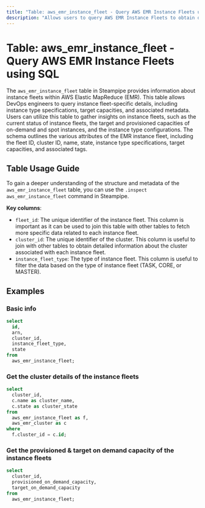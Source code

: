 ```yaml
---
title: "Table: aws_emr_instance_fleet - Query AWS EMR Instance Fleets using SQL"
description: "Allows users to query AWS EMR Instance Fleets to obtain detailed information about each instance fleet, including its configuration, instance type specifications, target capacities, and associated metadata."
---
```


# Table: aws_emr_instance_fleet - Query AWS EMR Instance Fleets using SQL

The `aws_emr_instance_fleet` table in Steampipe provides information about instance fleets within AWS Elastic MapReduce (EMR). This table allows DevOps engineers to query instance fleet-specific details, including instance type specifications, target capacities, and associated metadata. Users can utilize this table to gather insights on instance fleets, such as the current status of instance fleets, the target and provisioned capacities of on-demand and spot instances, and the instance type configurations. The schema outlines the various attributes of the EMR instance fleet, including the fleet ID, cluster ID, name, state, instance type specifications, target capacities, and associated tags.

## Table Usage Guide

To gain a deeper understanding of the structure and metadata of the `aws_emr_instance_fleet` table, you can use the `.inspect aws_emr_instance_fleet` command in Steampipe.

**Key columns**:

- `fleet_id`: The unique identifier of the instance fleet. This column is important as it can be used to join this table with other tables to fetch more specific data related to each instance fleet.
- `cluster_id`: The unique identifier of the cluster. This column is useful to join with other tables to obtain detailed information about the cluster associated with each instance fleet.
- `instance_fleet_type`: The type of instance fleet. This column is useful to filter the data based on the type of instance fleet (TASK, CORE, or MASTER).

## Examples

### Basic info

```sql
select
  id,
  arn,
  cluster_id,
  instance_fleet_type,
  state
from
  aws_emr_instance_fleet;
```

### Get the cluster details of the instance fleets

```sql
select
  cluster_id,
  c.name as cluster_name,
  c.state as cluster_state
from
  aws_emr_instance_fleet as f,
  aws_emr_cluster as c
where
  f.cluster_id = c.id;
```

### Get the provisioned & target on demand capacity of the instance fleets

```sql
select
  cluster_id,
  provisioned_on_demand_capacity,
  target_on_demand_capacity
from
  aws_emr_instance_fleet;
```

